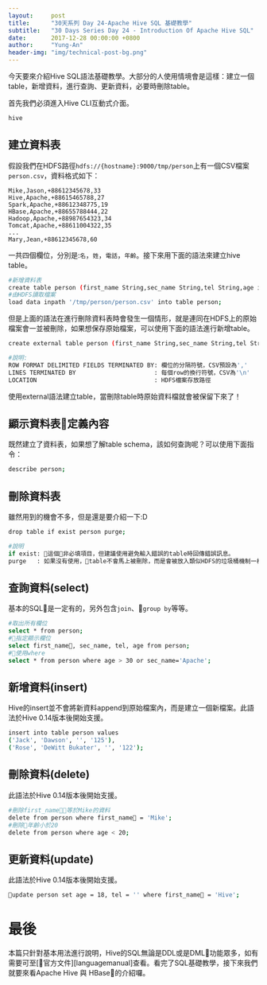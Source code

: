 ```yaml
---
layout:     post
title:      "30天系列 Day 24-Apache Hive SQL 基礎教學"
subtitle:   "30 Days Series Day 24 - Introduction Of Apache Hive SQL"
date:       2017-12-28 00:00:00 +0800
author:     "Yung-An"
header-img: "img/technical-post-bg.png"
---
```


今天要來介紹Hive SQL語法基礎教學。大部分的人使用情境會是這樣：建立一個table，新增資料，進行查詢、更新資料，必要時刪除table。

首先我們必須進入Hive CLI互動式介面。

```bash
hive
```

## 建立資料表

假設我們在HDFS路徑`hdfs://{hostname}:9000/tmp/person`上有一個CSV檔案`person.csv`，資料格式如下：

```csv
Mike,Jason,+88612345678,33
Hive,Apache,+88615465788,27
Spark,Apache,+88612348775,19
HBase,Apache,+88655788444,22
Hadoop,Apache,+88987654323,34
Tomcat,Apache,+88611004322,35
...
Mary,Jean,+88612345678,60
```

一共四個欄位，分別是:`名`，`姓`，`電話`，`年齡`。接下來用下面的語法來建立hive table。

```bash
#新增資料表
create table person (first_name String,sec_name String,tel String,age int);
#由HDFS讀取檔案
load data inpath '/tmp/person/person.csv' into table person;
```

但是上面的語法在進行刪除資料表時會發生一個情形，就是連同在HDFS上的原始檔案會一並被刪除，如果想保存原始檔案，可以使用下面的語法進行新增table。

```bash
create external table person (first_name String,sec_name String,tel String,age int) ROW FORMAT DELIMITED FIELDS TERMINATED BY ',' LINES TERMINATED BY '\n' LOCATION '/person';

#說明:
ROW FORMAT DELIMITED FIELDS TERMINATED BY: 欄位的分隔符號，CSV預設為','
LINES TERMINATED BY                      : 每個row的換行符號，CSV為'\n'
LOCATION                                 : HDFS檔案存放路徑
```

使用external語法建立table，當刪除table時原始資料檔就會被保留下來了！

## 顯示資料表定義內容

既然建立了資料表，如果想了解table schema，該如何查詢呢？可以使用下面指令：

```bash
describe person;
```

## 刪除資料表

雖然用到的機會不多，但是還是要介紹一下:D

```bash
drop table if exist person purge;

#說明
if exist: 這個非必填項目，但建議使用避免輸入錯誤的table時回傳錯誤訊息。
purge   : 如果沒有使用，table不會馬上被刪除，而是會被放入類似HDFS的垃圾桶機制一樣，等時間到才會移除。
```

## 查詢資料(select)

基本的SQL是一定有的，另外包含`join`、`group by`等等。

```bash
#取出所有欄位
select * from person;
#指定顯示欄位
select first_name, sec_name, tel, age from person;
#使用where
select * from person where age > 30 or sec_name='Apache';
```

## 新增資料(insert)

Hive的insert並不會將新資料append到原始檔案內，而是建立一個新檔案。此語法於Hive 0.14版本後開始支援。

```bash
insert into table person values 
('Jack', 'Dawson', '', '125'), 
('Rose', 'DeWitt Bukater', '', '122');
```

## 刪除資料(delete)

此語法於Hive 0.14版本後開始支援。

```bash
#刪除first_name等於Mike的資料
delete from person where first_name = 'Mike';
#刪除年齡小於20
delete from person where age < 20;
```

## 更新資料(update)

此語法於Hive 0.14版本後開始支援。

```bash
update person set age = 18, tel = '' where first_name = 'Hive';
```

# 最後

本篇只針對基本用法進行說明，Hive的SQL無論是DDL或是DML功能眾多，如有需要可至[官方文件][languagemanual]查看。看完了SQL基礎教學，接下來我們就要來看Apache Hive 與 HBase的介紹囉。

[language_manual]: https://cwiki.apache.org/confluence/display/Hive/LanguageManual